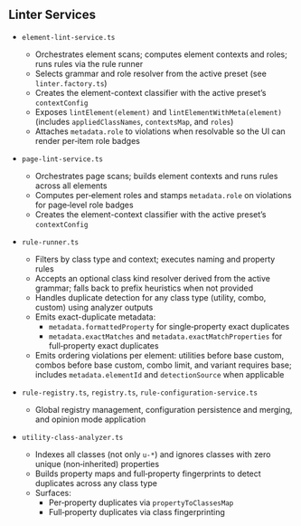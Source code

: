 ## Linter Services

- `element-lint-service.ts`

  - Orchestrates element scans; computes element contexts and roles; runs rules via the rule runner
  - Selects grammar and role resolver from the active preset (see `linter.factory.ts`)
  - Creates the element-context classifier with the active preset’s `contextConfig`
  - Exposes `lintElement(element)` and `lintElementWithMeta(element)` (includes `appliedClassNames`, `contextsMap`, and `roles`)
  - Attaches `metadata.role` to violations when resolvable so the UI can render per‑item role badges

- `page-lint-service.ts`

  - Orchestrates page scans; builds element contexts and runs rules across all elements
  - Computes per‑element roles and stamps `metadata.role` on violations for page‑level role badges
  - Creates the element-context classifier with the active preset’s `contextConfig`

- `rule-runner.ts`

  - Filters by class type and context; executes naming and property rules
  - Accepts an optional class kind resolver derived from the active grammar; falls back to prefix heuristics when not provided
  - Handles duplicate detection for any class type (utility, combo, custom) using analyzer outputs
  - Emits exact-duplicate metadata:
    - `metadata.formattedProperty` for single‑property exact duplicates
    - `metadata.exactMatches` and `metadata.exactMatchProperties` for full‑property exact duplicates
  - Emits ordering violations per element: utilities before base custom, combos before base custom, combo limit, and variant requires base; includes `metadata.elementId` and `detectionSource` when applicable

- `rule-registry.ts`, `registry.ts`, `rule-configuration-service.ts`

  - Global registry management, configuration persistence and merging, and opinion mode application

- `utility-class-analyzer.ts`
  - Indexes all classes (not only `u-*`) and ignores classes with zero unique (non‑inherited) properties
  - Builds property maps and full‑property fingerprints to detect duplicates across any class type
  - Surfaces:
    - Per‑property duplicates via `propertyToClassesMap`
    - Full‑property duplicates via class fingerprinting
